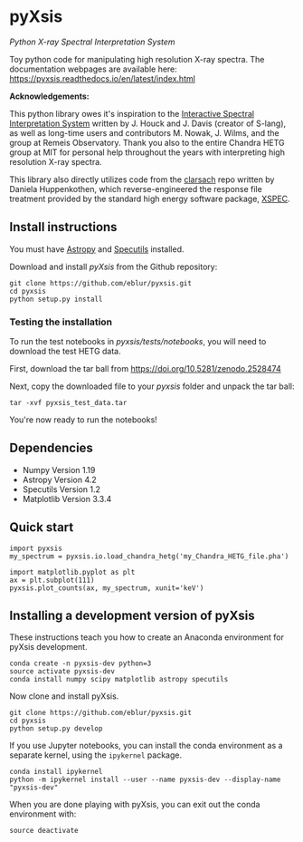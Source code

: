 # pyXsis
_Python X-ray Spectral Interpretation System_

Toy python code for manipulating high resolution X-ray spectra. The documentation webpages are available here: https://pyxsis.readthedocs.io/en/latest/index.html 

**Acknowledgements:**

This python library owes it's inspiration to the [Interactive Spectral Interpretation System](http://adsabs.harvard.edu/abs/2000ASPC..216..591H) written by J. Houck and J. Davis (creator of S-lang), as well as long-time users and contributors M. Nowak, J. Wilms, and the group at Remeis Observatory. Thank you also to the entire Chandra HETG group at MIT for personal help throughout the years with interpreting high resolution X-ray spectra.

This library also directly utilizes code from the [clarsach](https://github.com/dhuppenkothen/clarsach) repo written by Daniela Huppenkothen, which reverse-engineered the response file treatment provided by the standard high energy software package, [XSPEC](https://heasarc.gsfc.nasa.gov/xanadu/xspec/).

## Install instructions


You must have [Astropy](http://www.astropy.org/) and [Specutils](https://specutils.readthedocs.io/en/latest/) installed.

Download and install _pyXsis_ from the Github repository:
```
git clone https://github.com/eblur/pyxsis.git
cd pyxsis
python setup.py install
```

### Testing the installation

To run the test notebooks in _pyxsis/tests/notebooks_, you will need to download the test HETG data.

First, download the tar ball from https://doi.org/10.5281/zenodo.2528474

Next, copy the downloaded file to your _pyxsis_ folder and unpack the tar ball:
```
tar -xvf pyxsis_test_data.tar
```

You're now ready to run the notebooks!

## Dependencies

+ Numpy Version 1.19
+ Astropy Version 4.2
+ Specutils Version 1.2
+ Matplotlib Version 3.3.4

## Quick start

```
import pyxsis
my_spectrum = pyxsis.io.load_chandra_hetg('my_Chandra_HETG_file.pha')

import matplotlib.pyplot as plt
ax = plt.subplot(111)
pyxsis.plot_counts(ax, my_spectrum, xunit='keV')
```

## Installing a development version of pyXsis

These instructions teach you how to create an Anaconda environment for pyXsis development.

```
conda create -n pyxsis-dev python=3
source activate pyxsis-dev
conda install numpy scipy matplotlib astropy specutils
```

Now clone and install pyXsis.
```
git clone https://github.com/eblur/pyxsis.git
cd pyxsis
python setup.py develop
```

If you use Jupyter notebooks, you can install the conda environment as a separate kernel, using the `ipykernel` package.
```
conda install ipykernel
python -m ipykernel install --user --name pyxsis-dev --display-name "pyxsis-dev"
```

When you are done playing with pyXsis, you can exit out the conda environment with:
```
source deactivate
```
